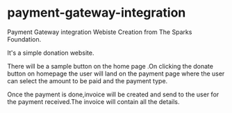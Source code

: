 # payment-gateway-integration

Payment Gateway integration Webiste Creation from The Sparks Foundation.

It's a simple donation website.

There will be a sample button on the home page .On clicking the donate button on homepage the user will land on the payment page where the user can select the amount to be paid and the payment type.

Once the payment is done,invoice will be created and send to the user for the payment received.The invoice will contain all the details.
